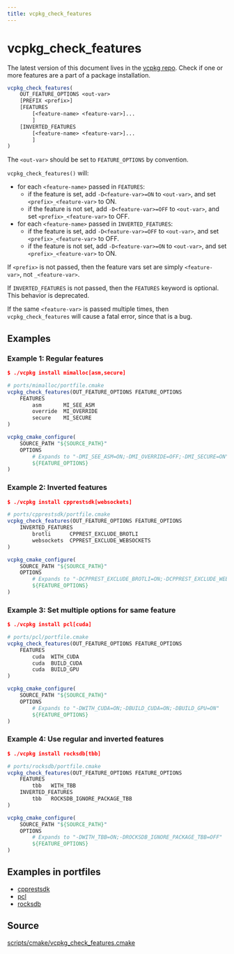 ```yaml
---
title: vcpkg_check_features
---
```


# vcpkg_check_features

The latest version of this document lives in the [vcpkg repo](https://github.com/Microsoft/vcpkg/blob/master/docs/maintainers/vcpkg_check_features.md).
Check if one or more features are a part of a package installation.

```cmake
vcpkg_check_features(
    OUT_FEATURE_OPTIONS <out-var>
    [PREFIX <prefix>]
    [FEATURES
        [<feature-name> <feature-var>]...
        ]
    [INVERTED_FEATURES
        [<feature-name> <feature-var>]...
        ]
)
```

The `<out-var>` should be set to `FEATURE_OPTIONS` by convention.

`vcpkg_check_features()` will:

- for each `<feature-name>` passed in `FEATURES`:
    - if the feature is set, add `-D<feature-var>=ON` to `<out-var>`,
      and set `<prefix>_<feature-var>` to ON.
    - if the feature is not set, add `-D<feature-var>=OFF` to `<out-var>`,
      and set `<prefix>_<feature-var>` to OFF.
- for each `<feature-name>` passed in `INVERTED_FEATURES`:
    - if the feature is set, add `-D<feature-var>=OFF` to `<out-var>`,
      and set `<prefix>_<feature-var>` to OFF.
    - if the feature is not set, add `-D<feature-var>=ON` to `<out-var>`,
      and set `<prefix>_<feature-var>` to ON.

If `<prefix>` is not passed, then the feature vars set are simply `<feature-var>`,
not `_<feature-var>`.

If `INVERTED_FEATURES` is not passed, then the `FEATURES` keyword is optional.
This behavior is deprecated.

If the same `<feature-var>` is passed multiple times,
then `vcpkg_check_features` will cause a fatal error,
since that is a bug.

## Examples

### Example 1: Regular features

```cmake
$ ./vcpkg install mimalloc[asm,secure]

# ports/mimalloc/portfile.cmake
vcpkg_check_features(OUT_FEATURE_OPTIONS FEATURE_OPTIONS
    FEATURES
        asm       MI_SEE_ASM
        override  MI_OVERRIDE
        secure    MI_SECURE
)

vcpkg_cmake_configure(
    SOURCE_PATH "${SOURCE_PATH}"
    OPTIONS
        # Expands to "-DMI_SEE_ASM=ON;-DMI_OVERRIDE=OFF;-DMI_SECURE=ON"
        ${FEATURE_OPTIONS}
)
```

### Example 2: Inverted features

```cmake
$ ./vcpkg install cpprestsdk[websockets]

# ports/cpprestsdk/portfile.cmake
vcpkg_check_features(OUT_FEATURE_OPTIONS FEATURE_OPTIONS
    INVERTED_FEATURES
        brotli      CPPREST_EXCLUDE_BROTLI
        websockets  CPPREST_EXCLUDE_WEBSOCKETS
)

vcpkg_cmake_configure(
    SOURCE_PATH "${SOURCE_PATH}"
    OPTIONS
        # Expands to "-DCPPREST_EXCLUDE_BROTLI=ON;-DCPPREST_EXCLUDE_WEBSOCKETS=OFF"
        ${FEATURE_OPTIONS}
)
```

### Example 3: Set multiple options for same feature

```cmake
$ ./vcpkg install pcl[cuda]

# ports/pcl/portfile.cmake
vcpkg_check_features(OUT_FEATURE_OPTIONS FEATURE_OPTIONS
    FEATURES
        cuda  WITH_CUDA
        cuda  BUILD_CUDA
        cuda  BUILD_GPU
)

vcpkg_cmake_configure(
    SOURCE_PATH "${SOURCE_PATH}"
    OPTIONS
        # Expands to "-DWITH_CUDA=ON;-DBUILD_CUDA=ON;-DBUILD_GPU=ON"
        ${FEATURE_OPTIONS}
)
```

### Example 4: Use regular and inverted features

```cmake
$ ./vcpkg install rocksdb[tbb]

# ports/rocksdb/portfile.cmake
vcpkg_check_features(OUT_FEATURE_OPTIONS FEATURE_OPTIONS
    FEATURES
        tbb   WITH_TBB
    INVERTED_FEATURES
        tbb   ROCKSDB_IGNORE_PACKAGE_TBB
)

vcpkg_cmake_configure(
    SOURCE_PATH "${SOURCE_PATH}"
    OPTIONS
        # Expands to "-DWITH_TBB=ON;-DROCKSDB_IGNORE_PACKAGE_TBB=OFF"
        ${FEATURE_OPTIONS}
)
```

## Examples in portfiles

* [cpprestsdk](https://github.com/microsoft/vcpkg/blob/master/ports/cpprestsdk/portfile.cmake)
* [pcl](https://github.com/microsoft/vcpkg/blob/master/ports/pcl/portfile.cmake)
* [rocksdb](https://github.com/microsoft/vcpkg/blob/master/ports/rocksdb/portfile.cmake)

## Source
[scripts/cmake/vcpkg\_check\_features.cmake](https://github.com/Microsoft/vcpkg/blob/master/scripts/cmake/vcpkg_check_features.cmake)

